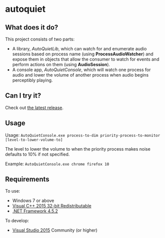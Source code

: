 # autoquiet

## What does it do?

This project consists of two parts:
* A library, *AutoQuietLib*, which can watch for and enumerate audio sessions based on process name (using **ProcessAudioWatcher**) and expose them in objects that allow the consumer to watch for events and perform actions on them (using **AudioSession**).
* A console app, *AutoQuietConsole*, which will watch one process for audio and lower the volume of another process when audio begins perceptibly playing.

## Can I try it?

Check out [the latest release](https://github.com/btrzcinski/autoquiet/releases).

## Usage

Usage: `AutoQuietConsole.exe process-to-dim priority-process-to-monitor [level-to-lower-volume-to]`

The level to lower the volume to when the priority process makes noise defaults to 10% if not specified.

Example: `AutoQuietConsole.exe chrome firefox 10`

## Requirements

To use:
* Windows 7 or above
* [Visual C++ 2015 32-bit Redistributable](https://download.microsoft.com/download/0/5/0/0504B211-6090-48B1-8DEE-3FF879C29968/vc_redist.x86.exe)
* [.NET Framework 4.5.2](http://www.microsoft.com/en-us/download/details.aspx?id=42643)

To develop:
* [Visual Studio 2015](https://www.visualstudio.com/downloads/download-visual-studio-vs) Community (or higher)
